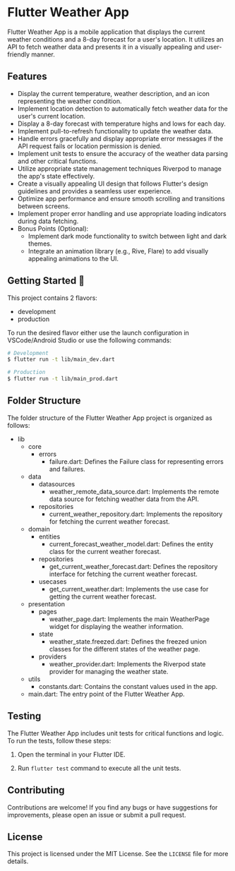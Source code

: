 # Flutter Weather App

Flutter Weather App is a mobile application that displays the current weather conditions and a 8-day forecast for a user's location. It utilizes an API to fetch weather data and presents it in a visually appealing and user-friendly manner.

## Features

- Display the current temperature, weather description, and an icon representing the weather condition.
- Implement location detection to automatically fetch weather data for the user's current location.
- Display a 8-day forecast with temperature highs and lows for each day.
- Implement pull-to-refresh functionality to update the weather data.
- Handle errors gracefully and display appropriate error messages if the API request fails or location permission is denied.
- Implement unit tests to ensure the accuracy of the weather data parsing and other critical functions.
- Utilize appropriate state management techniques Riverpod to manage the app's state effectively.
- Create a visually appealing UI design that follows Flutter's design guidelines and provides a seamless user experience.
- Optimize app performance and ensure smooth scrolling and transitions between screens.
- Implement proper error handling and use appropriate loading indicators during data fetching.
- Bonus Points (Optional):
  - Implement dark mode functionality to switch between light and dark themes.
  - Integrate an animation library (e.g., Rive, Flare) to add visually appealing animations to the UI.



## Getting Started 🚀

This project contains 2 flavors:

- development
- production


To run the desired flavor either use the launch configuration in VSCode/Android Studio or use the following commands:

```sh
# Development
$ flutter run -t lib/main_dev.dart 

# Production
$ flutter run -t lib/main_prod.dart 

```


## Folder Structure

The folder structure of the Flutter Weather App project is organized as follows:

- lib
  - core
    - errors
      - failure.dart: Defines the Failure class for representing errors and failures.
  - data
    - datasources
      - weather_remote_data_source.dart: Implements the remote data source for fetching weather data from the API.
    - repositories
      - current_weather_repository.dart: Implements the repository for fetching the current weather forecast.
  - domain
    - entities
      - current_forecast_weather_model.dart: Defines the entity class for the current weather forecast.
    - repositories
      - get_current_weather_forecast.dart: Defines the repository interface for fetching the current weather forecast.
    - usecases
      - get_current_weather.dart: Implements the use case for getting the current weather forecast.
  - presentation
    - pages
      - weather_page.dart: Implements the main WeatherPage widget for displaying the weather information.
    - state
      - weather_state.freezed.dart: Defines the freezed union classes for the different states of the weather page.
    - providers
      - weather_provider.dart: Implements the Riverpod state provider for managing the weather state.
  - utils
    - constants.dart: Contains the constant values used in the app.
  - main.dart: The entry point of the Flutter Weather App.



## Testing

The Flutter Weather App includes unit tests for critical functions and logic. To run the tests, follow these steps:

1. Open the terminal in your Flutter IDE.

2. Run `flutter test` command to execute all the unit tests.

## Contributing

Contributions are welcome! If you find any bugs or have suggestions for improvements, please open an issue or submit a pull request.

## License

This project is licensed under the MIT License. See the `LICENSE` file for more details.
